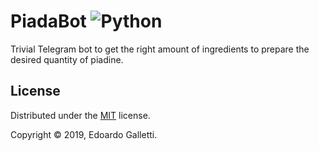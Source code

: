 # PiadaBot ![Python][python]
Trivial Telegram bot to get the right amount of ingredients to prepare the desired quantity of piadine.

## License

Distributed under the [MIT](LICENSE) license.

Copyright &copy; 2019, Edoardo Galletti.


[python]: https://img.shields.io/badge/python-3-blue.svg?longCache=true&style=flat-square
